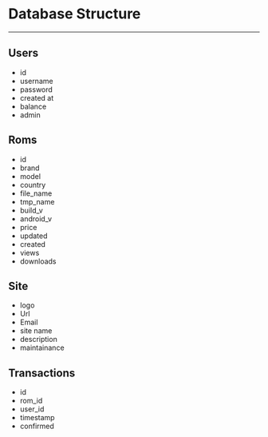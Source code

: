 # Database Structure

***

## Users

* id
* username
* password
* created at
* balance
* admin

## Roms

* id
* brand
* model
* country
* file_name
* tmp_name
* build_v
* android_v
* price
* updated
* created
* views
* downloads

## Site

* logo
* Url
* Email
* site name
* description
* maintainance

## Transactions

* id
* rom_id
* user_id
* timestamp
* confirmed
